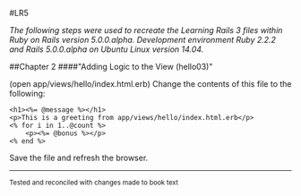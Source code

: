 #LR5

_The following steps were used to recreate the Learning Rails 3 files within Ruby on Rails version 5.0.0.alpha. Development environment Ruby 2.2.2 and Rails 5.0.0.alpha on Ubuntu Linux version 14.04._


##Chapter 2
####"Adding Logic to the View (hello03)"

(open app/views/hello/index.html.erb)
Change the contents of this file to the following:

    <h1><%= @message %></h1>
    <p>This is a greeting from app/views/hello/index.html.erb</p>
    <% for i in 1..@count %>
    	<p><%= @bonus %></p>
    <% end %>
	
Save the file and refresh the browser.

***
<sup>Tested and reconciled with changes made to book text</sup>